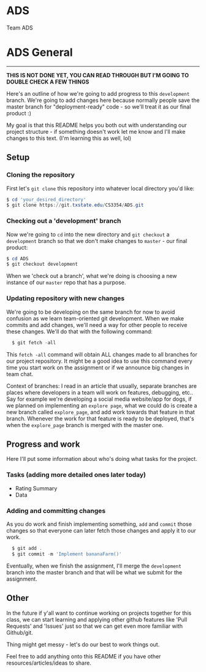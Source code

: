 # ADS
Team ADS

# ADS General 
-----
**THIS IS NOT DONE YET, YOU CAN READ THROUGH BUT I'M GOING TO DOUBLE CHECK A FEW THINGS**

Here's an outline of how we're going to add progress to this `development` branch. We're going to add changes here because normally people save the master branch for "deployment-ready" code - so we'll treat it as our final product :)

My goal is that this README helps you both out with understanding our project structure - if something doesn't work let me know and I'll make changes to this text. (I'm learning this as well, lol)

Setup
-----
### Cloning the repository
First let's `git clone` this repository into whatever local directory you'd like:

```powershell
$ cd 'your_desired_directory'
$ git clone https://git.txstate.edu/CS3354/ADS.git
```
### Checking out a 'development' branch
Now we're going to `cd` into the new directory and `git checkout` a `development` branch so that we don't make changes to `master` - our final product:

```powershell 
$ cd ADS
$ git checkout development
```

When we 'check out a branch', what we're doing is choosing a new instance of our `master` repo that has a purpose.

### Updating repository with new changes
We're going to be developing on the same branch for now to avoid confusion as we learn team-oriented git development. When we make commits and add changes, we'll need a way for other people to receive these changes. We'll do that with the following command:

```powershell
  $ git fetch -all
```
  
This `fetch -all` command will obtain ALL changes made to all branches for our project repository. It might be a good idea to use this command every time you start work on the assignment or if we announce big changes in team chat.

Context of branches: I read in an article that usually, separate branches are places where developers in a team will work on features, debugging, etc.. Say for example we're developing a social media website/app for dogs, if we planned on implementing an `explore page`, what we could do is create a new branch called `explore_page`, and add work towards that feature in that branch. Whenever the work for that feature is ready to be deployed, that's when the `explore_page` branch is merged with the master one.

Progress and work
-----

Here I'll put some information about who's doing what tasks for the project.

### Tasks (adding more detailed ones later today)
* Rating Summary
* Data

### Adding and committing changes
As you do work and finish implementing something, `add` and `commit` those changes so that everyone can later fetch those changes and apply it to our work.

```powershell
  $ git add .
  $ git commit -m 'Implement bananaFarm()'
```
Eventually, when we finish the assignment, I'll merge the `development` branch into the master branch and that will be what we submit for the assignment.

## Other 

In the future if y'all want to continue working on projects together for this class,  we can start learning and applying other github features like 'Pull Requests' and 'Issues' just so that we can get even more familiar with Github/git. 

Thing might get messy - let's do our best to work things out.

Feel free to add anything onto this README if you have other resources/articles/ideas to share.
  







  


